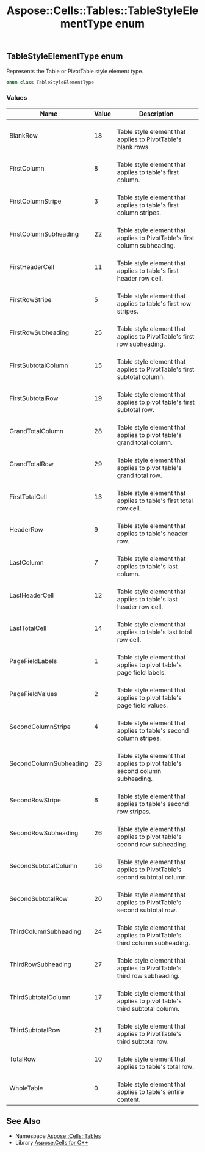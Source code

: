﻿---
title: Aspose::Cells::Tables::TableStyleElementType enum
linktitle: TableStyleElementType
second_title: Aspose.Cells for C++ API Reference
description: 'Aspose::Cells::Tables::TableStyleElementType enum. Represents the Table or PivotTable style element type in C++.'
type: docs
weight: 1100
url: /cpp/aspose.cells.tables/tablestyleelementtype/
---
## TableStyleElementType enum


Represents the Table or PivotTable style element type.

```cpp
enum class TableStyleElementType
```

### Values

| Name | Value | Description |
| --- | --- | --- |
| BlankRow | 18 | <br>Table style element that applies to PivotTable's blank rows. |
| FirstColumn | 8 | <br>Table style element that applies to table's first column. |
| FirstColumnStripe | 3 | <br>Table style element that applies to table's first column stripes. |
| FirstColumnSubheading | 22 | <br>Table style element that applies to PivotTable's first column subheading. |
| FirstHeaderCell | 11 | <br>Table style element that applies to table's first header row cell. |
| FirstRowStripe | 5 | <br>Table style element that applies to table's first row stripes. |
| FirstRowSubheading | 25 | <br>Table style element that applies to PivotTable's first row subheading. |
| FirstSubtotalColumn | 15 | <br>Table style element that applies to PivotTable's first subtotal column. |
| FirstSubtotalRow | 19 | <br>Table style element that applies to pivot table's first subtotal row. |
| GrandTotalColumn | 28 | <br>Table style element that applies to pivot table's grand total column. |
| GrandTotalRow | 29 | <br>Table style element that applies to pivot table's grand total row. |
| FirstTotalCell | 13 | <br>Table style element that applies to table's first total row cell. |
| HeaderRow | 9 | <br>Table style element that applies to table's header row. |
| LastColumn | 7 | <br>Table style element that applies to table's last column. |
| LastHeaderCell | 12 | <br>Table style element that applies to table's last header row cell. |
| LastTotalCell | 14 | <br>Table style element that applies to table's last total row cell. |
| PageFieldLabels | 1 | <br>Table style element that applies to pivot table's page field labels. |
| PageFieldValues | 2 | <br>Table style element that applies to pivot table's page field values. |
| SecondColumnStripe | 4 | <br>Table style element that applies to table's second column stripes. |
| SecondColumnSubheading | 23 | <br>Table style element that applies to pivot table's second column subheading. |
| SecondRowStripe | 6 | <br>Table style element that applies to table's second row stripes. |
| SecondRowSubheading | 26 | <br>Table style element that applies to pivot table's second row subheading. |
| SecondSubtotalColumn | 16 | <br>Table style element that applies to PivotTable's second subtotal column. |
| SecondSubtotalRow | 20 | <br>Table style element that applies to PivotTable's second subtotal row. |
| ThirdColumnSubheading | 24 | <br>Table style element that applies to PivotTable's third column subheading. |
| ThirdRowSubheading | 27 | <br>Table style element that applies to PivotTable's third row subheading. |
| ThirdSubtotalColumn | 17 | <br>Table style element that applies to pivot table's third subtotal column. |
| ThirdSubtotalRow | 21 | <br>Table style element that applies to PivotTable's third subtotal row. |
| TotalRow | 10 | <br>Table style element that applies to table's total row. |
| WholeTable | 0 | <br>Table style element that applies to table's entire content. |

## See Also

* Namespace [Aspose::Cells::Tables](../)
* Library [Aspose.Cells for C++](../../)
